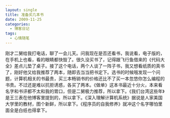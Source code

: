 ```yaml
---
layout: single
title: 准备买几本书
date: 2009-11-25
categories:
  - 博客日记
tags:
  - 心情随笔
---
```


刚才二舅给我打电话，聊了一会儿天。问我现在是否还看书，我说看，电子版的，在手机上也看，看的眼睛都快毁了。很久没买书了，记得跟飞行鱼借来的《代码大全》差点儿垫了桌子。接了这个电话，两个人谈了一阵子书，我又想看纸质的真书了，刚好他又给我推荐了两本，随即去当当把书定下。选书的时候哦发现一个问题，计算机相关的书最贵，买三本畅销书的价格还比不了买一本忽悠你怎么编程的书贵。不过还是难以抗拒诱惑，各买了两本。《做单》这本书最近十分火，本来看名字和书评都不太和我的胃口，但是二舅极力推荐，所以拿下。《我们台湾这些年》是王三表在他博客里提到的，所以拿下。《深入理解计算机系统》据说是人家美国大学里的教材，图个新鲜，所以拿下。《程序员的自我修养》就冲这个名字哪怕里面全是白纸也得拿下。
